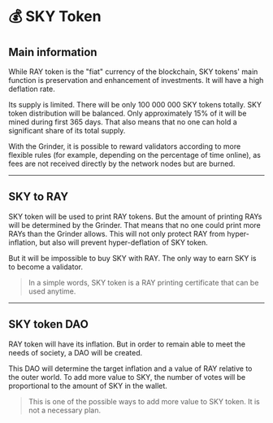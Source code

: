 # 💰 SKY Token

## Main information

While RAY token is the "fiat" currency of the blockchain, SKY tokens' main function is preservation and enhancement of investments. It will have a high deflation rate.

Its supply is limited. There will be only 100 000 000 SKY tokens totally. SKY token distribution will be balanced. Only approximately 15% of it will be mined during first 365 days. That also means that no one can hold a significant share of its total supply.

With the Grinder, it is possible to reward validators according to more flexible rules (for example, depending on the percentage of time online), as fees are not received directly by the network nodes but are burned.


---

## SKY to RAY

SKY token will be used to print RAY tokens. But the amount of printing RAYs will be determined by the Grinder. That means that no one could print more RAYs than the Grinder allows. This will not only protect RAY from hyper-inflation, but also will prevent hyper-deflation of SKY token.

But it will be impossible to buy SKY with RAY. The only way to earn SKY is to become a validator.

>In a simple words, SKY token is a RAY printing certificate that can be used anytime. 

---

## SKY token DAO

RAY token will have its inflation. But in order to remain able to meet the needs of society, a DAO will be created.

This DAO will determine the target inflation and a value of RAY relative to the outer world. To add more value to SKY, the number of votes will be proportional to the amount of SKY in the wallet.

>This is one of the possible ways to add more value to SKY token. It is not a necessary plan.


